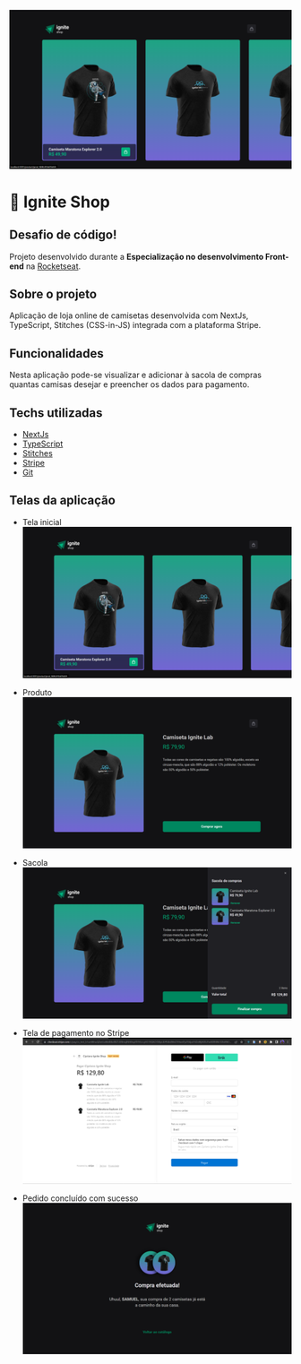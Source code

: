 ![Cipriano Ignite Shop - home screen](./.github/home.png)

# 🧺 Ignite Shop

## Desafio de código!

Projeto desenvolvido durante a **Especialização no desenvolvimento Front-end** na [Rocketseat](https://www.rocketseat.com.br/).

## Sobre o projeto

Aplicação de loja online de camisetas desenvolvida com NextJs, TypeScript, Stitches (CSS-in-JS) integrada com a plataforma Stripe.

## Funcionalidades

Nesta aplicação pode-se visualizar e adicionar à sacola de compras quantas camisas desejar e preencher os dados para pagamento.

## Techs utilizadas

- [NextJs](https://nextjs.org/)
- [TypeScript](https://www.typescriptlang.org/)
- [Stitches](https://stitches.dev/)
- [Stripe](https://stripe.com/)
- [Git](https://git-scm.com/)

## Telas da aplicação

- Tela inicial
  ![Home](./.github/home.png)

- Produto
  ![Product](./.github/product.png)

- Sacola
  ![Sacola](./.github/order.png)
- Tela de pagamento no Stripe
  ![Coffee order](./.github/payment.png)

- Pedido concluído com sucesso
  ![Success](./.github/success.png)
